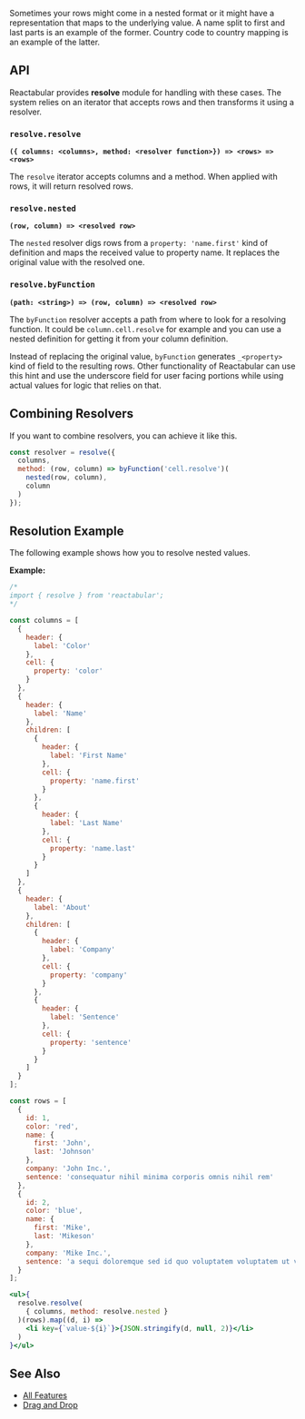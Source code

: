 Sometimes your rows might come in a nested format or it might have a representation that maps to the underlying value. A name split to first and last parts is an example of the former. Country code to country mapping is an example of the latter.

## API

Reactabular provides **resolve** module for handling with these cases. The system relies on an iterator that accepts rows and then transforms it using a resolver.

### `resolve.resolve`

**`({ columns: <columns>, method: <resolver function>}) => <rows> => <rows>`**

The `resolve` iterator accepts columns and a method. When applied with rows, it will return resolved rows.

### `resolve.nested`

**`(row, column) => <resolved row>`**

The `nested` resolver digs rows from a `property: 'name.first'` kind of definition and maps the received value to property name. It replaces the original value with the resolved one.

### `resolve.byFunction`

**`(path: <string>) => (row, column) => <resolved row>`**

The `byFunction` resolver accepts a path from where to look for a resolving function. It could be `column.cell.resolve` for example and you can use a nested definition for getting it from your column definition.

Instead of replacing the original value, `byFunction` generates `_<property>` kind of field to the resulting rows. Other functionality of Reactabular can use this hint and use the underscore field for user facing portions while using actual values for logic that relies on that.

## Combining Resolvers

If you want to combine resolvers, you can achieve it like this.

```javascript
const resolver = resolve({
  columns,
  method: (row, column) => byFunction('cell.resolve')(
    nested(row, column),
    column
  )
});
```

## Resolution Example

The following example shows how you to resolve nested values.

**Example:**

```jsx
/*
import { resolve } from 'reactabular';
*/

const columns = [
  {
    header: {
      label: 'Color'
    },
    cell: {
      property: 'color'
    }
  },
  {
    header: {
      label: 'Name'
    },
    children: [
      {
        header: {
          label: 'First Name'
        },
        cell: {
          property: 'name.first'
        }
      },
      {
        header: {
          label: 'Last Name'
        },
        cell: {
          property: 'name.last'
        }
      }
    ]
  },
  {
    header: {
      label: 'About'
    },
    children: [
      {
        header: {
          label: 'Company'
        },
        cell: {
          property: 'company'
        }
      },
      {
        header: {
          label: 'Sentence'
        },
        cell: {
          property: 'sentence'
        }
      }
    ]
  }
];

const rows = [
  {
    id: 1,
    color: 'red',
    name: {
      first: 'John',
      last: 'Johnson'
    },
    company: 'John Inc.',
    sentence: 'consequatur nihil minima corporis omnis nihil rem'
  },
  {
    id: 2,
    color: 'blue',
    name: {
      first: 'Mike',
      last: 'Mikeson'
    },
    company: 'Mike Inc.',
    sentence: 'a sequi doloremque sed id quo voluptatem voluptatem ut voluptatibus'
  }
];

<ul>{
  resolve.resolve(
    { columns, method: resolve.nested }
  )(rows).map((d, i) =>
    <li key={`value-${i}`}>{JSON.stringify(d, null, 2)}</li>
  )
}</ul>
```

## See Also

* [All Features](http://reactabular.js.org/#/examples/all-features)
* [Drag and Drop](http://reactabular.js.org/#/examples/drag-and-drop)
